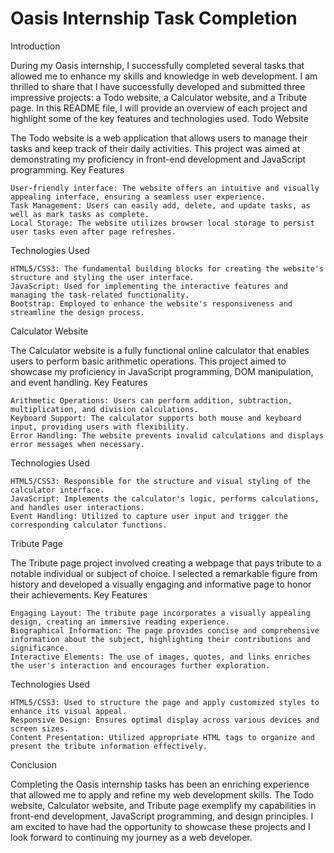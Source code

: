 # Oasis Internship Task Completion

Introduction

During my Oasis internship, I successfully completed several tasks that allowed me to enhance my skills and knowledge in web development. I am thrilled to share that I have successfully developed and submitted three impressive projects: a Todo website, a Calculator website, and a Tribute page. In this README file, I will provide an overview of each project and highlight some of the key features and technologies used.
Todo Website

The Todo website is a web application that allows users to manage their tasks and keep track of their daily activities. This project was aimed at demonstrating my proficiency in front-end development and JavaScript programming.
Key Features

    User-friendly interface: The website offers an intuitive and visually appealing interface, ensuring a seamless user experience.
    Task Management: Users can easily add, delete, and update tasks, as well as mark tasks as complete.
    Local Storage: The website utilizes browser local storage to persist user tasks even after page refreshes.

Technologies Used

    HTML5/CSS3: The fundamental building blocks for creating the website's structure and styling the user interface.
    JavaScript: Used for implementing the interactive features and managing the task-related functionality.
    Bootstrap: Employed to enhance the website's responsiveness and streamline the design process.

Calculator Website

The Calculator website is a fully functional online calculator that enables users to perform basic arithmetic operations. This project aimed to showcase my proficiency in JavaScript programming, DOM manipulation, and event handling.
Key Features

    Arithmetic Operations: Users can perform addition, subtraction, multiplication, and division calculations.
    Keyboard Support: The calculator supports both mouse and keyboard input, providing users with flexibility.
    Error Handling: The website prevents invalid calculations and displays error messages when necessary.

Technologies Used

    HTML5/CSS3: Responsible for the structure and visual styling of the calculator interface.
    JavaScript: Implements the calculator's logic, performs calculations, and handles user interactions.
    Event Handling: Utilized to capture user input and trigger the corresponding calculator functions.

Tribute Page

The Tribute page project involved creating a webpage that pays tribute to a notable individual or subject of choice. I selected a remarkable figure from history and developed a visually engaging and informative page to honor their achievements.
Key Features

    Engaging Layout: The tribute page incorporates a visually appealing design, creating an immersive reading experience.
    Biographical Information: The page provides concise and comprehensive information about the subject, highlighting their contributions and significance.
    Interactive Elements: The use of images, quotes, and links enriches the user's interaction and encourages further exploration.

Technologies Used

    HTML5/CSS3: Used to structure the page and apply customized styles to enhance its visual appeal.
    Responsive Design: Ensures optimal display across various devices and screen sizes.
    Content Presentation: Utilized appropriate HTML tags to organize and present the tribute information effectively.

Conclusion

Completing the Oasis internship tasks has been an enriching experience that allowed me to apply and refine my web development skills. The Todo website, Calculator website, and Tribute page exemplify my capabilities in front-end development, JavaScript programming, and design principles. I am excited to have had the opportunity to showcase these projects and I look forward to continuing my journey as a web developer.
